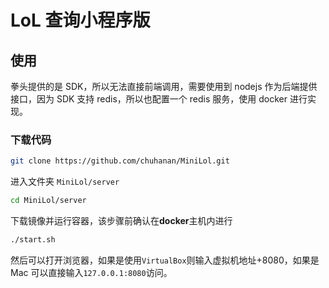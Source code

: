 # LoL 查询小程序版

## 使用

拳头提供的是 SDK，所以无法直接前端调用，需要使用到 nodejs 作为后端提供接口，因为 SDK 支持 redis，所以也配置一个 redis 服务，使用 docker 进行实现。

### 下载代码

```bash
git clone https://github.com/chuhanan/MiniLol.git
```

进入文件夹 `MiniLol/server`
```bash
cd MiniLol/server
```

下载镜像并运行容器，该步骤前确认在**docker**主机内进行
```bash
./start.sh
```

然后可以打开浏览器，如果是使用`VirtualBox`则输入虚拟机地址+8080，如果是 Mac 可以直接输入`127.0.0.1:8080`访问。

